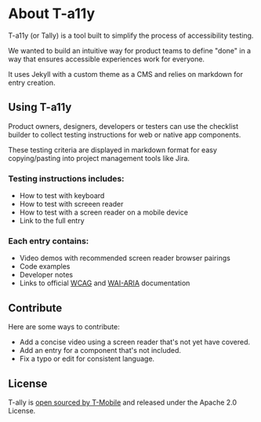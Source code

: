 # About T-a11y

T-a11y (or Tally) is a tool built to simplify the process of accessibility testing. 

We wanted to build an intuitive way for product teams to define "done" in a way that ensures accessible experiences work for everyone.

It uses Jekyll with a custom theme as a CMS and relies on markdown for entry creation.

## Using T-a11y

Product owners, designers, developers or testers can use the checklist builder to collect testing instructions for web or native app components.

These testing criteria are displayed in markdown format for easy copying/pasting into project management tools like Jira.

### Testing instructions includes:
- How to test with keyboard
- How to test with screeen reader
- How to test with a screen reader on a mobile device
- Link to the full entry

### Each entry contains:
- Video demos with recommended screen reader browser pairings
- Code examples
- Developer notes
- Links to official [WCAG](https://www.w3.org/WAI/standards-guidelines/wcag/) and [WAI-ARIA](https://www.w3.org/WAI/standards-guidelines/aria/) documentation

## Contribute 
Here are some ways to contribute:
- Add a concise video using a screen reader that's not yet have covered.
- Add an entry for a component that's not included.
- Fix a typo or edit for consistent language.

## License
T-ally is [open sourced by T-Mobile](https://opensource.t-mobile.com/) and released under the Apache 2.0 License.
